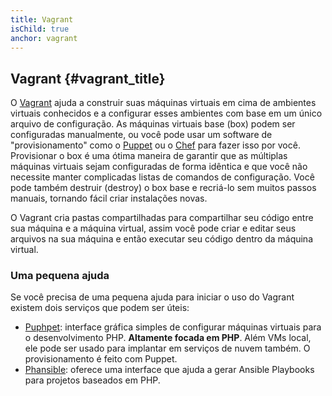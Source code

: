 ```yaml
---
title: Vagrant
isChild: true
anchor: vagrant
---
```


## Vagrant {#vagrant_title}

O [Vagrant] ajuda a construir suas máquinas virtuais em cima de ambientes virtuais conhecidos e a configurar 
esses ambientes com base em um único arquivo de configuração.
As máquinas virtuais base (box) podem ser configuradas manualmente, ou você pode usar um software de "provisionamento" 
como o [Puppet] ou o [Chef] para fazer isso por você. Provisionar o box é uma ótima maneira de garantir 
que as múltiplas máquinas virtuais sejam configuradas de forma idêntica e que você não necessite manter complicadas
listas de comandos de configuração. Você pode também destruir (destroy) o box base e recriá-lo sem muitos passos
manuais, tornando fácil criar instalações novas.

O Vagrant cria pastas compartilhadas para compartilhar seu código entre sua máquina e a máquina virtual, assim você
pode criar e editar seus arquivos na sua máquina e então executar seu código dentro da máquina virtual.

### Uma pequena ajuda

Se você precisa de uma pequena ajuda para iniciar o uso do Vagrant existem dois serviços que podem ser úteis:

- [Puphpet]: interface gráfica simples de configurar máquinas virtuais para o desenvolvimento PHP. **Altamente 
focada em PHP**. Além VMs local, ele pode ser usado para implantar em serviços de nuvem também. O provisionamento é 
feito com Puppet.
- [Phansible]: oferece uma interface que ajuda a gerar Ansible Playbooks para projetos baseados em PHP.

[Vagrant]: https://www.vagrantup.com/
[Puppet]: https://puppet.com/
[Chef]: https://www.chef.io/
[Puphpet]: https://github.com/puphpet/puphpet
[Phansible]: https://phansible.com/